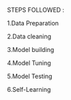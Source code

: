 STEPS FOLLOWED :

1.Data Preparation

2.Data cleaning

3.Model building

4.Model Tuning

5.Model Testing

6.Self-Learning
